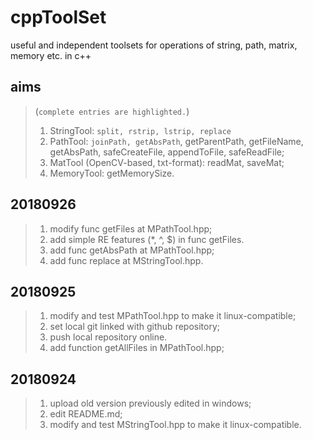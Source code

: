 # cppToolSet
useful and independent toolsets for operations of string, path, matrix, memory etc. in c++

## aims
> (`complete entries are highlighted.`)
> 1. StringTool: `split, rstrip, lstrip, replace`
> 2. PathTool: `joinPath, getAbsPath`, getParentPath, getFileName, getAbsPath, safeCreateFile, appendToFile, safeReadFile;
> 3. MatTool (OpenCV-based, txt-format): readMat, saveMat;
> 4. MemoryTool: getMemorySize.

## 20180926

> 1. modify func getFiles at MPathTool.hpp;
> 2. add simple RE features (*, ^, $) in func getFiles.
> 3. add func getAbsPath at MPathTool.hpp;
> 4. add func replace at MStringTool.hpp.


## 20180925

> 1. modify and test MPathTool.hpp to make it linux-compatible;
> 2. set local git linked with github repository;
> 3. push local repository online.
> 4. add function getAllFiles in MPathTool.hpp;


## 20180924

> 1. upload old version previously edited in windows;
> 2. edit README.md;
> 3. modify and test MStringTool.hpp to make it linux-compatible.

